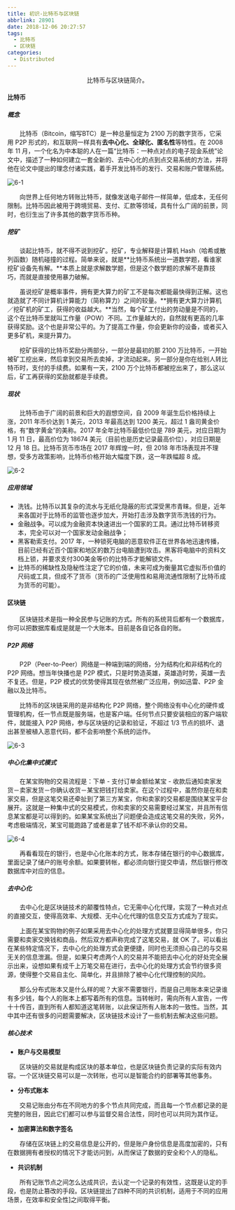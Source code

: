 ```yaml
---
title: 初识-比特币与区块链
abbrlink: 28901
date: 2018-12-06 20:27:57
tags:
  - 比特币
  - 区块链
categories:
  - Distributed
---
```


<center>比特币与区块链简介。</center>

<!--more-->

#### 比特币

##### 概念

　　比特币（Bitcoin，缩写BTC）是一种总量恒定为 2100 万的数字货币，它采用 P2P 形式的，和互联网一样具有**去中心化、全球化、匿名性**等特性。在 2008 年 11 月，一个化名为中本聪的人在一篇“比特币：一种点对点的电子现金系统”论文中，描述了一种如何建立一套全新的、去中心化的点到点交易系统的方法，并将他在论文中提出的理念付诸实践，着手开发比特币的发行、交易和账户管理系统。

![6-1](http://fzy-blog.oss-cn-shenzhen.aliyuncs.com/2018/12/6-1.jpg)

　　向世界上任何地方转账比特币，就像发送电子邮件一样简单，低成本，无任何限制。比特币因此被用于跨境贸易、支付、汇款等领域，具有什么广阔的前景，同时，也衍生出了许多其他的数字货币币种。

##### 挖矿

　　谈起比特币，就不得不说到挖矿。挖矿，专业解释是计算机 Hash（哈希或散列函数）随机碰撞的过程。简单来说，就是**比特币系统出一道数学题，看谁家挖矿设备先有解。**本质上就是求解数学题，但是这个数学题的求解不是靠技巧，而就是直接使用暴力破解。

　　虽说挖矿是概率事件，拥有更大算力的矿工不是每次都能最快得到正解。这也就造就了不同计算机计算能力（简称算力）之间的较量。**拥有更大算力计算机／挖矿机的矿工，获得的收益越大。**当然，每个矿工付出的劳动量是不同的，这个在比特币里就叫工作量（POW）不同。工作量越大的，自然就有更高的几率获得奖励。这个也是非常公平的。为了提高工作量，你会更新你的设备，或者买入更多矿机，来提升算力。

　　挖矿获得的比特币奖励分两部分，一部分是最初的那 2100 万比特币，一开始被矿工挖出来，然后拿到交易所去卖掉，才流动起来。另一部分是你在给别人转比特币时，支付的手续费。如果有一天，2100 万个比特币都被挖出来了，那么这以后，矿工再获得的奖励就都是手续费。

##### 现状

　　比特币由于广阔的前景和巨大的遐想空间，自 2009 年诞生后价格持续上涨，2011 年币价达到 1 美元，2013 年最高达到 1200 美元，超过 1 盎司黄金价格，有“数字黄金”的美称。2017 年全年比特币最低价位是 789 美元，对应日期为 1 月 11 日，最高价位为 18674 美元（目前也是历史记录最高价位），对应日期是 12 月 18 日。比特币货币市场在 2017 年辉煌一时，但 2018 年市场表现并不理想，受多方政策影响，比特币价格开始大幅度下跌，这一年跌幅超 8 成。

![6-2](http://fzy-blog.oss-cn-shenzhen.aliyuncs.com/2018/12/6-2.png)

##### 应用领域

- 洗钱。比特币以其复杂的流水与无纸化隐蔽的形式深受黑市青睐。但是，近年来各国对于比特币的监管也逐步加大，开始打击涉及数字货币洗钱的行为。
- 金融战争。可以成为金融资本快速进出一个国家的工具。通过比特币转移资本，完全可以对一个国家发动金融战争；
- 黑客勒索支付。2017 年，一种锁死电脑的恶意软件正在世界各地迅速传播，目前已经有近百个国家和地区的数万台电脑遭到攻击。黑客将电脑中的资料文档上锁，并要求支付300美金等价的比特币才能解锁文件。
- 比特币的稀缺性及隐秘性注定了它的价值，未来可成为衡量其它虚拟币价值的尺码或工具，但成不了货币（货币的广泛使用性和易用流通性限制了比特币成为货币的可能）。

#### 区块链

　　区块链技术是指一种全民参与记账的方式。所有的系统背后都有一个数据库，你可以把数据库看成是就是一个大账本。目前是各自记各自的账。

##### P2P 网络

　　P2P（Peer-to-Peer）网络是一种端到端的网络，分为结构化和非结构化的 P2P 网络。想当年快播也是 P2P 模式，只是时势造英雄，英雄造时势，英雄一去不复还。但是，P2P 模式的优势使得其现在依然被广泛应用，例如迅雷、P2P 金融以及比特币。

　　比特币的区块链采用的是非结构化 P2P 网络，整个网络没有中心化的硬件或管理机构，任一节点既是服务端，也是客户端。任何节点只要安装相应的客户端软件，就能接入 P2P 网络，参与区块链的记录和验证，不超过 1/3 节点的损坏、退出甚至被植入恶意代码，都不会影响整个系统的运作。

![6-3](http://fzy-blog.oss-cn-shenzhen.aliyuncs.com/2018/12/6-3.png)

##### 中心化集中式模式

　　在某宝购物的交易流程是：下单 - 支付订单金额给某宝 - 收款后通知卖家发货－卖家发货－你确认收货－某宝把钱打给卖家。在这个过程中，虽然你是在和卖家交易，但是这笔交易还牵扯到了第三方某宝，你和卖家的交易都是围绕某宝平台展开。这就是一种集中式的交易模式，你和卖家的交易需要经过某宝，并且所有信息某宝都是可以得到的。如果某宝系统出了问题便会造成这笔交易的失败，另外，考虑极端情况，某宝可能跑路了或者是拿了钱不却不承认你的交易。

![6-4](http://fzy-blog.oss-cn-shenzhen.aliyuncs.com/2018/12/6-4.jpg)

　　再看看现在的银行，也是中心化账本的方式，账本存储在银行的中心数据库，里面记录了储户的账号余额。如果要转帐，都必须向银行提交申请，然后银行修改数据库中对应的信息。

##### 去中心化

　　去中心化是区块链技术的颠覆性特点，它无需中心化代理，实现了一种点对点的直接交互，使得高效率、大规模、无中心化代理的信息交互方式成为了现实。

　　上面在某宝购物的例子如果采用去中心化的处理方式就要显得简单很多，你只需要和卖家交换钱和商品，然后双方都声称完成了这笔交易，就 OK 了。可以看出在某些特定情况下，去中心化的处理方式会更便捷，同时也无须担心自己的与交易无关的信息泄漏。但是，如果只考虑两个人的交易并不能把去中心化的好处完全展示出来，设想如果有成千上万笔交易在进行，去中心化的处理方式会节约很多资源，使得整个交易自主化、简单化，并且排除了被中心化代理控制的风险。

　　那么分布式账本又是什么样的呢？大家不需要银行，而是自己用账本来记录谁有多少钱，每个人的账本上都写着所有的信息。当转帐时，需向所有人宣告，一传十十传百，直到所有人都知道这笔转账，以此保证所有人账本的一致性。当然，其中其中还有很多的问题需要解决，区块链技术设计了一些机制去解决这些问题。

##### 核心技术

- **账户与交易模型**

　　区块链的交易就是构成区块的基本单位，也是区块链负责记录的实际有效内容。一个区块链交易可以是一次转账，也可以是智能合约的部署等其他事务。

- **分布式账本**

　　交易记账由分布在不同地方的多个节点共同完成，而且每一个节点都记录的是完整的账目，因此它们都可以参与监督交易合法性，同时也可以共同为其作证。

- **加密算法和数字签名**

　　存储在区块链上的交易信息是公开的，但是账户身份信息是高度加密的，只有在数据拥有者授权的情况下才能访问到，从而保证了数据的安全和个人的隐私。

- **共识机制**

　　所有记账节点之间怎么达成共识，去认定一个记录的有效性，这既是认定的手段，也是防止篡改的手段。区块链提出了四种不同的共识机制，适用于不同的应用场景，在效率和安全性]之间取得平衡。